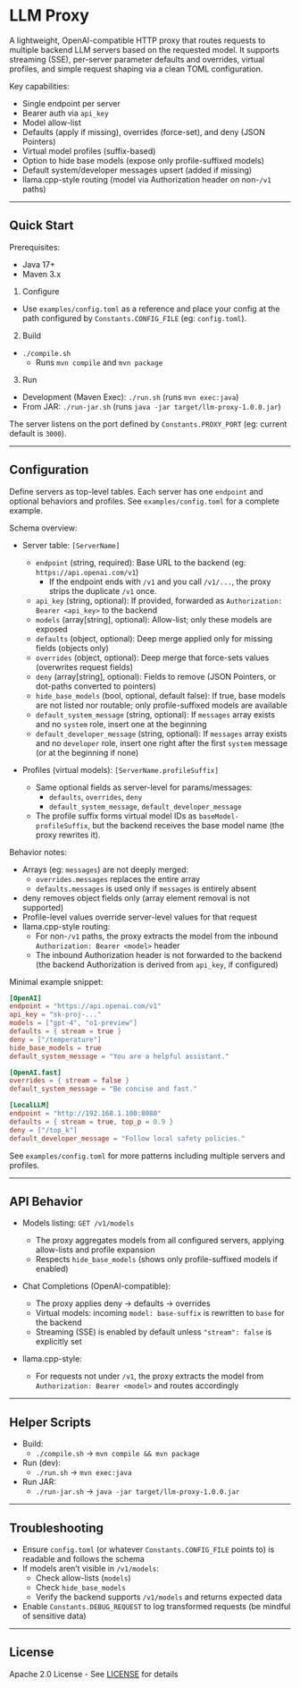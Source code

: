 # LLM Proxy

A lightweight, OpenAI-compatible HTTP proxy that routes requests to multiple backend LLM servers based on the requested model. It supports streaming (SSE), per-server parameter defaults and overrides, virtual profiles, and simple request shaping via a clean TOML configuration.

Key capabilities:
- Single endpoint per server
- Bearer auth via `api_key`
- Model allow-list
- Defaults (apply if missing), overrides (force-set), and deny (JSON Pointers)
- Virtual model profiles (suffix-based)
- Option to hide base models (expose only profile-suffixed models)
- Default system/developer messages upsert (added if missing)
- llama.cpp-style routing (model via Authorization header on non-`/v1` paths)

---

## Quick Start

Prerequisites:
- Java 17+
- Maven 3.x

1) Configure
- Use `examples/config.toml` as a reference and place your config at the path configured by `Constants.CONFIG_FILE` (eg: `config.toml`).

2) Build
- `./compile.sh`
  - Runs `mvn compile` and `mvn package`

3) Run
- Development (Maven Exec): `./run.sh` (runs `mvn exec:java`)
- From JAR: `./run-jar.sh` (runs `java -jar target/llm-proxy-1.0.0.jar`)

The server listens on the port defined by `Constants.PROXY_PORT` (eg: current default is `3000`).

---

## Configuration

Define servers as top-level tables. Each server has one `endpoint` and optional behaviors and profiles. See `examples/config.toml` for a complete example.

Schema overview:
- Server table: `[ServerName]`
  - `endpoint` (string, required): Base URL to the backend (eg: `https://api.openai.com/v1`)
    - If the endpoint ends with `/v1` and you call `/v1/...`, the proxy strips the duplicate `/v1` once.
  - `api_key` (string, optional): If provided, forwarded as `Authorization: Bearer <api_key>` to the backend
  - `models` (array[string], optional): Allow-list; only these models are exposed
  - `defaults` (object, optional): Deep merge applied only for missing fields (objects only)
  - `overrides` (object, optional): Deep merge that force-sets values (overwrites request fields)
  - `deny` (array[string], optional): Fields to remove (JSON Pointers, or dot-paths converted to pointers)
  - `hide_base_models` (bool, optional, default false): If true, base models are not listed nor routable; only profile-suffixed models are available
  - `default_system_message` (string, optional): If `messages` array exists and no `system` role, insert one at the beginning
  - `default_developer_message` (string, optional): If `messages` array exists and no `developer` role, insert one right after the first `system` message (or at the beginning if none)

- Profiles (virtual models): `[ServerName.profileSuffix]`
  - Same optional fields as server-level for params/messages:
    - `defaults`, `overrides`, `deny`
    - `default_system_message`, `default_developer_message`
  - The profile suffix forms virtual model IDs as `baseModel-profileSuffix`, but the backend receives the base model name (the proxy rewrites it).

Behavior notes:
- Arrays (eg: `messages`) are not deeply merged:
  - `overrides.messages` replaces the entire array
  - `defaults.messages` is used only if `messages` is entirely absent
- deny removes object fields only (array element removal is not supported)
- Profile-level values override server-level values for that request
- llama.cpp-style routing:
  - For non-`/v1` paths, the proxy extracts the model from the inbound `Authorization: Bearer <model>` header
  - The inbound Authorization header is not forwarded to the backend (the backend Authorization is derived from `api_key`, if configured)

Minimal example snippet:
```toml
[OpenAI]
endpoint = "https://api.openai.com/v1"
api_key = "sk-proj-..."
models = ["gpt-4", "o1-preview"]
defaults = { stream = true }
deny = ["/temperature"]
hide_base_models = true
default_system_message = "You are a helpful assistant."

[OpenAI.fast]
overrides = { stream = false }
default_system_message = "Be concise and fast."

[LocalLLM]
endpoint = "http://192.168.1.100:8080"
defaults = { stream = true, top_p = 0.9 }
deny = ["/top_k"]
default_developer_message = "Follow local safety policies."
```

See `examples/config.toml` for more patterns including multiple servers and profiles.

---

## API Behavior

- Models listing: `GET /v1/models`
  - The proxy aggregates models from all configured servers, applying allow-lists and profile expansion
  - Respects `hide_base_models` (shows only profile-suffixed models if enabled)

- Chat Completions (OpenAI-compatible):
  - The proxy applies deny → defaults → overrides
  - Virtual models: incoming `model: base-suffix` is rewritten to `base` for the backend
  - Streaming (SSE) is enabled by default unless `"stream": false` is explicitly set

- llama.cpp-style:
  - For requests not under `/v1`, the proxy extracts the model from `Authorization: Bearer <model>` and routes accordingly

---

## Helper Scripts

- Build:
  - `./compile.sh` → `mvn compile && mvn package`
- Run (dev):
  - `./run.sh` → `mvn exec:java`
- Run JAR:
  - `./run-jar.sh` → `java -jar target/llm-proxy-1.0.0.jar`

---

## Troubleshooting

- Ensure `config.toml` (or whatever `Constants.CONFIG_FILE` points to) is readable and follows the schema
- If models aren’t visible in `/v1/models`:
  - Check allow-lists (`models`)
  - Check `hide_base_models`
  - Verify the backend supports `/v1/models` and returns expected data
- Enable `Constants.DEBUG_REQUEST` to log transformed requests (be mindful of sensitive data)

---

## License

Apache 2.0 License - See [LICENSE](LICENSE) for details